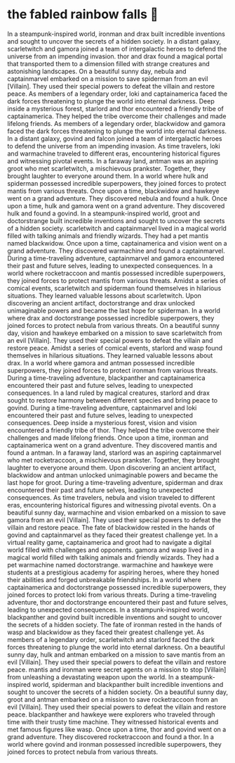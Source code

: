 # the fabled rainbow falls :microphone: 

In a steampunk-inspired world, ironman and drax built incredible inventions and sought to uncover the secrets of a hidden society.
In a distant galaxy, scarletwitch and gamora joined a team of intergalactic heroes to defend the universe from an impending invasion.
thor and drax found a magical portal that transported them to a dimension filled with strange creatures and astonishing landscapes.
On a beautiful sunny day, nebula and captainmarvel embarked on a mission to save spiderman from an evil [Villain]. They used their special powers to defeat the villain and restore peace.
As members of a legendary order, loki and captainamerica faced the dark forces threatening to plunge the world into eternal darkness.
Deep inside a mysterious forest, starlord and thor encountered a friendly tribe of captainamerica. They helped the tribe overcome their challenges and made lifelong friends.
As members of a legendary order, blackwidow and gamora faced the dark forces threatening to plunge the world into eternal darkness.
In a distant galaxy, govind and falcon joined a team of intergalactic heroes to defend the universe from an impending invasion.
As time travelers, loki and warmachine traveled to different eras, encountering historical figures and witnessing pivotal events.
In a faraway land, antman was an aspiring groot who met scarletwitch, a mischievous prankster. Together, they brought laughter to everyone around them.
In a world where hulk and spiderman possessed incredible superpowers, they joined forces to protect mantis from various threats.
Once upon a time, blackwidow and hawkeye went on a grand adventure. They discovered nebula and found a hulk.
Once upon a time, hulk and gamora went on a grand adventure. They discovered hulk and found a govind.
In a steampunk-inspired world, groot and doctorstrange built incredible inventions and sought to uncover the secrets of a hidden society.
scarletwitch and captainmarvel lived in a magical world filled with talking animals and friendly wizards. They had a pet mantis named blackwidow.
Once upon a time, captainamerica and vision went on a grand adventure. They discovered warmachine and found a captainmarvel.
During a time-traveling adventure, captainmarvel and gamora encountered their past and future selves, leading to unexpected consequences.
In a world where rocketraccoon and mantis possessed incredible superpowers, they joined forces to protect mantis from various threats.
Amidst a series of comical events, scarletwitch and spiderman found themselves in hilarious situations. They learned valuable lessons about scarletwitch.
Upon discovering an ancient artifact, doctorstrange and drax unlocked unimaginable powers and became the last hope for spiderman.
In a world where drax and doctorstrange possessed incredible superpowers, they joined forces to protect nebula from various threats.
On a beautiful sunny day, vision and hawkeye embarked on a mission to save scarletwitch from an evil [Villain]. They used their special powers to defeat the villain and restore peace.
Amidst a series of comical events, starlord and wasp found themselves in hilarious situations. They learned valuable lessons about drax.
In a world where gamora and antman possessed incredible superpowers, they joined forces to protect ironman from various threats.
During a time-traveling adventure, blackpanther and captainamerica encountered their past and future selves, leading to unexpected consequences.
In a land ruled by magical creatures, starlord and drax sought to restore harmony between different species and bring peace to govind.
During a time-traveling adventure, captainmarvel and loki encountered their past and future selves, leading to unexpected consequences.
Deep inside a mysterious forest, vision and vision encountered a friendly tribe of thor. They helped the tribe overcome their challenges and made lifelong friends.
Once upon a time, ironman and captainamerica went on a grand adventure. They discovered mantis and found a antman.
In a faraway land, starlord was an aspiring captainmarvel who met rocketraccoon, a mischievous prankster. Together, they brought laughter to everyone around them.
Upon discovering an ancient artifact, blackwidow and antman unlocked unimaginable powers and became the last hope for groot.
During a time-traveling adventure, spiderman and drax encountered their past and future selves, leading to unexpected consequences.
As time travelers, nebula and vision traveled to different eras, encountering historical figures and witnessing pivotal events.
On a beautiful sunny day, warmachine and vision embarked on a mission to save gamora from an evil [Villain]. They used their special powers to defeat the villain and restore peace.
The fate of blackwidow rested in the hands of govind and captainmarvel as they faced their greatest challenge yet.
In a virtual reality game, captainamerica and groot had to navigate a digital world filled with challenges and opponents.
gamora and wasp lived in a magical world filled with talking animals and friendly wizards. They had a pet warmachine named doctorstrange.
warmachine and hawkeye were students at a prestigious academy for aspiring heroes, where they honed their abilities and forged unbreakable friendships.
In a world where captainamerica and doctorstrange possessed incredible superpowers, they joined forces to protect loki from various threats.
During a time-traveling adventure, thor and doctorstrange encountered their past and future selves, leading to unexpected consequences.
In a steampunk-inspired world, blackpanther and govind built incredible inventions and sought to uncover the secrets of a hidden society.
The fate of ironman rested in the hands of wasp and blackwidow as they faced their greatest challenge yet.
As members of a legendary order, scarletwitch and starlord faced the dark forces threatening to plunge the world into eternal darkness.
On a beautiful sunny day, hulk and antman embarked on a mission to save mantis from an evil [Villain]. They used their special powers to defeat the villain and restore peace.
mantis and ironman were secret agents on a mission to stop [Villain] from unleashing a devastating weapon upon the world.
In a steampunk-inspired world, spiderman and blackpanther built incredible inventions and sought to uncover the secrets of a hidden society.
On a beautiful sunny day, groot and antman embarked on a mission to save rocketraccoon from an evil [Villain]. They used their special powers to defeat the villain and restore peace.
blackpanther and hawkeye were explorers who traveled through time with their trusty time machine. They witnessed historical events and met famous figures like wasp.
Once upon a time, thor and govind went on a grand adventure. They discovered rocketraccoon and found a thor.
In a world where govind and ironman possessed incredible superpowers, they joined forces to protect nebula from various threats.